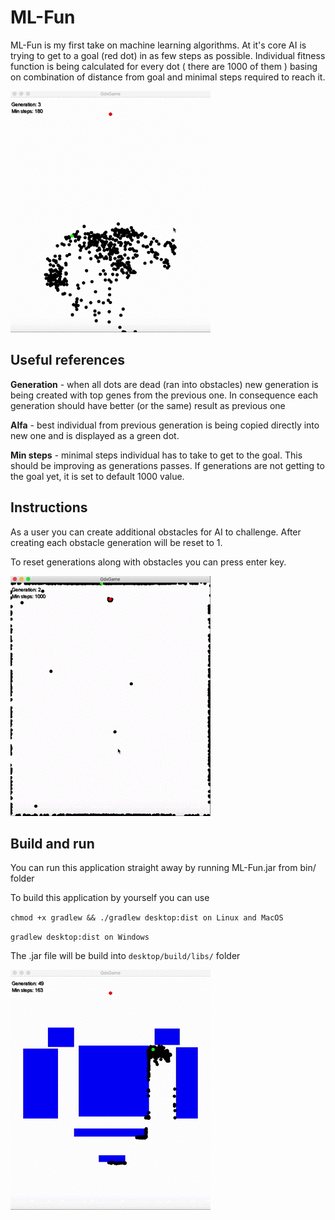 # ML-Fun

ML-Fun is my first take on machine learning algorithms. At it's core AI is trying to get to a goal (red dot) in as few steps as possible. Individual fitness function is being calculated for every dot ( there are 1000 of them ) basing on combination of distance from goal and minimal steps required to reach it.

![screenshot](https://github.com/gosu94/ML-Fun/blob/master/ml2.gif?raw=true)


## Useful references

**Generation** - when all dots are dead (ran into obstacles) new generation is being created with top genes from the previous one. In consequence each generation should have better (or the same) result as previous one

**Alfa** - best individual from previous generation is being copied directly into new one and is displayed as a green dot.

**Min steps** - minimal steps individual has to take to get to the goal. This should be improving as generations passes. If generations are not getting to the goal yet, it is set to default 1000 value.

## Instructions
As a user you can create additional obstacles for AI to challenge. After creating each obstacle generation will be reset to 1.

To reset generations along with obstacles you can press enter key.


![screenshot](https://github.com/gosu94/ML-Fun/blob/master/ml3.gif?raw=true)


## Build and run

You can run this application straight away by running ML-Fun.jar from bin/ folder

To build this application by yourself you can use 

`chmod +x gradlew && ./gradlew desktop:dist on Linux and MacOS`

`gradlew desktop:dist on Windows`

The .jar file will be build into `desktop/build/libs/` folder


![screenshot](https://github.com/gosu94/ML-Fun/blob/master/ml1.gif?raw=true)
